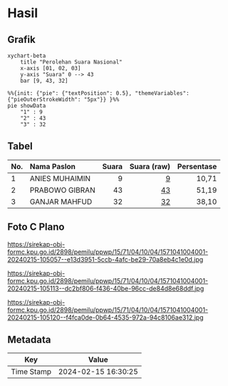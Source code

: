 # Hasil

## Grafik

```mermaid
xychart-beta
    title "Perolehan Suara Nasional"
    x-axis [01, 02, 03]
    y-axis "Suara" 0 --> 43
    bar [9, 43, 32]
```

```mermaid
%%{init: {"pie": {"textPosition": 0.5}, "themeVariables": {"pieOuterStrokeWidth": "5px"}} }%%
pie showData
    "1" : 9
    "2" : 43
    "3" : 32
```

## Tabel

| No. | Nama Paslon    | Suara | Suara (raw) | Persentase |
|:--- |:-------------- | -----:| -----------:| ----------:|
| 1   | ANIES MUHAIMIN | 9     | [9][p-1]    | 10,71      |
| 2   | PRABOWO GIBRAN | 43    | [43][p-2]   | 51,19      |
| 3   | GANJAR MAHFUD  | 32    | [32][p-3]   | 38,10      |


[p-1]: https://github.com/gigit-pemilu/pemilu-2024/blob/main/pilpres/hitung-suara/sub/15-jambi/sub/71-kota-jambi/sub/04-pasar-jambi/sub/1004-sungai-asam/sub/001-tps/sub/paslon-1.txt
[p-2]: https://github.com/gigit-pemilu/pemilu-2024/blob/main/pilpres/hitung-suara/sub/15-jambi/sub/71-kota-jambi/sub/04-pasar-jambi/sub/1004-sungai-asam/sub/001-tps/sub/paslon-2.txt
[p-3]: https://github.com/gigit-pemilu/pemilu-2024/blob/main/pilpres/hitung-suara/sub/15-jambi/sub/71-kota-jambi/sub/04-pasar-jambi/sub/1004-sungai-asam/sub/001-tps/sub/paslon-3.txt

## Foto C Plano

https://sirekap-obj-formc.kpu.go.id/2898/pemilu/ppwp/15/71/04/10/04/1571041004001-20240215-105057--e13d3951-5ccb-4afc-be29-70a8eb4c1e0d.jpg

https://sirekap-obj-formc.kpu.go.id/2898/pemilu/ppwp/15/71/04/10/04/1571041004001-20240215-105113--dc2bf806-f436-40be-96cc-de84d8e68ddf.jpg

https://sirekap-obj-formc.kpu.go.id/2898/pemilu/ppwp/15/71/04/10/04/1571041004001-20240215-105120--f4fca0de-0b64-4535-972a-94c8106ae312.jpg


## Metadata

| Key        | Value               |
| ---------- | ------------------- |
| Time Stamp | 2024-02-15 16:30:25 |



